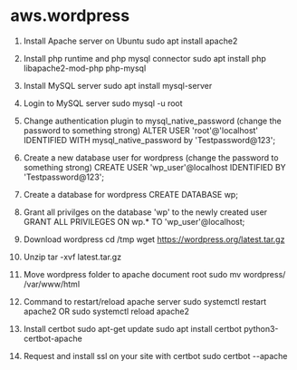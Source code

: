 # aws.wordpress

1. Install Apache server on Ubuntu
sudo apt install apache2

2. Install php runtime and php mysql connector
sudo apt install php libapache2-mod-php php-mysql

3. Install MySQL server
sudo apt install mysql-server 

4. Login to MySQL server
sudo mysql -u root

5. Change authentication plugin to mysql_native_password (change the password to something strong)
ALTER USER 'root'@'localhost' IDENTIFIED WITH mysql_native_password by 'Testpassword@123';

6. Create a new database user for wordpress (change the password to something strong)
CREATE USER 'wp_user'@localhost IDENTIFIED BY 'Testpassword@123';

7. Create a database for wordpress
CREATE DATABASE wp;

8. Grant all privilges on the database 'wp' to the newly created user
GRANT ALL PRIVILEGES ON wp.* TO 'wp_user'@localhost;

9. Download wordpress
cd /tmp
wget https://wordpress.org/latest.tar.gz

10. Unzip
tar -xvf latest.tar.gz

11. Move wordpress folder to apache document root
sudo mv wordpress/ /var/www/html

12. Command to restart/reload apache server
sudo systemctl restart apache2
OR
sudo systemctl reload apache2

13. Install certbot
sudo apt-get update
sudo apt install certbot python3-certbot-apache

14. Request and install ssl on your site with certbot
sudo certbot --apache
